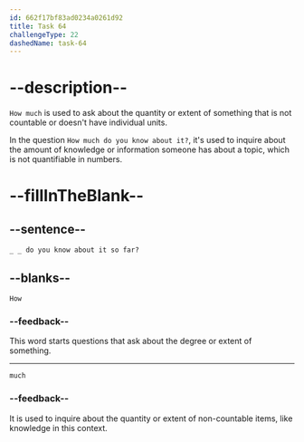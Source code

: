 ```yaml
---
id: 662f17bf83ad0234a0261d92
title: Task 64
challengeType: 22
dashedName: task-64
---
```


<!--
AUDIO REFERENCE: 
Sarah: How much do you know about it so far?
-->

# --description--

`How much` is used to ask about the quantity or extent of something that is not countable or doesn't have individual units.

In the question `How much do you know about it?`, it's used to inquire about the amount of knowledge or information someone has about a topic, which is not quantifiable in numbers.

# --fillInTheBlank--

## --sentence--

`_ _ do you know about it so far?`

## --blanks--

`How`

### --feedback--

This word starts questions that ask about the degree or extent of something.

---

`much`

### --feedback--

It is used to inquire about the quantity or extent of non-countable items, like knowledge in this context.
